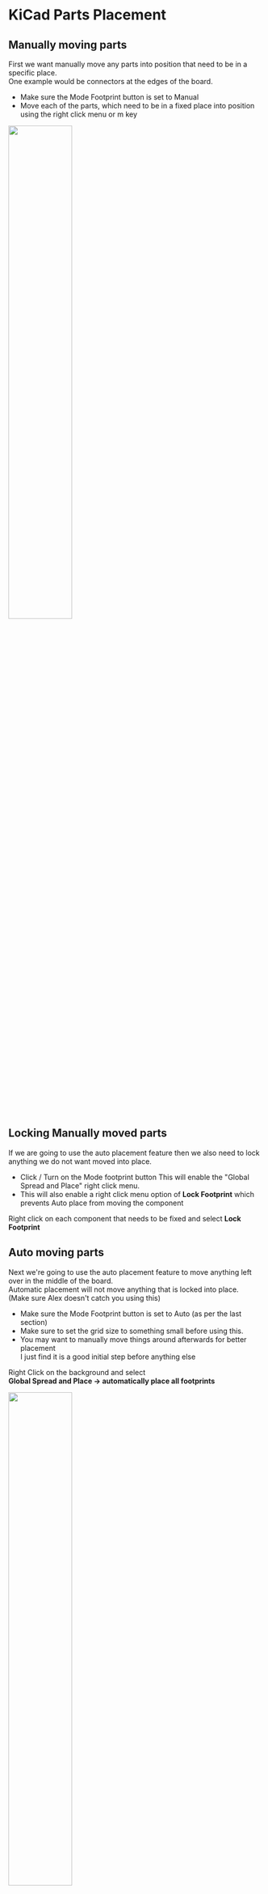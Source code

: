 # KiCad Parts Placement

## Manually moving parts

First we want manually move any parts into position that need to be in a specific place.<br>
One example would be connectors at the edges of the board.

  * Make sure the Mode Footprint button is set to Manual
  * Move each of the parts, which need to be in a fixed place into position using the right click menu or m key

<a href="../../../images/PCB/KiCad/PartsPlacement/Pcb1.png"><img src="../../../images/PCB/KiCad/PartsPlacement/Pcb1.png" height="50%" width="50%" ></a> <br>


## Locking Manually moved parts

If we are going to use the auto placement feature then we also need to lock anything we do not want moved into place.

  * Click / Turn on the Mode footprint button
    This will enable the "Global Spread and Place" right click menu.
  * This will also enable a right click menu option of **Lock Footprint** which prevents Auto place from moving the component

Right click on each component that needs to be fixed and select **Lock Footprint**


## Auto moving parts

Next we're going to use the auto placement feature to move anything left over in the middle of the board.<br>
Automatic placement will not move anything that is locked into place. <br>
(Make sure Alex doesn't catch you using this)

  * Make sure the Mode Footprint button is set to Auto (as per the last section)
  * Make sure to set the grid size to something small before using this.
  * You may want to manually move things around afterwards for better placement <br>
    I just find it is a good initial step before anything else

Right Click on the background and select<br>
**Global Spread and Place -> automatically place all footprints**

<a href="../../../images/PCB/KiCad/PartsPlacement/Pcb2.png"><img src="../../../images/PCB/KiCad/PartsPlacement/Pcb2.png" height="50%" width="50%" ></a> <br>
